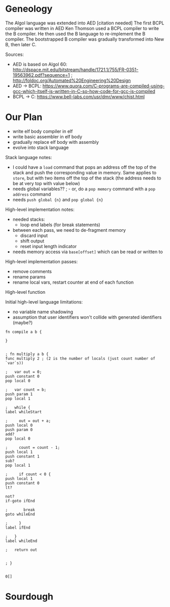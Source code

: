 <!-- DO NOT WRITE IN THIS DOCUMENT ANYMORE -->

# Geneology
<!-- https://www.bell-labs.com/usr/dmr/www/chist.html -->

<!--
Algol X was AFTER AED-0

-->

The Algol language was extended into AED [citation needed]
The first BCPL compiler was written in AED
Ken Thomson used a BCPL compiler to write the B compiler.
He then used the B language to re-implement the B compiler.
The bootstrapped B compiler was gradually transformed into New B, then later C.

Sources:
- AED is based on Algol 60: http://dspace.mit.edu/bitstream/handle/1721.1/755/FR-0351-19563962.pdf?sequence=1 ; http://foldoc.org/Automated%20Engineering%20Design
- AED -> BCPL: https://www.quora.com/C-programs-are-compiled-using-gcc-which-itself-is-written-in-C-so-how-code-for-gcc-is-compiled
- BCPL -> C: https://www.bell-labs.com/usr/dmr/www/chist.html

# Our Plan

- write elf body compiler in elf
- write basic assembler in elf body
- gradually replace elf body with assembly
- evolve into stack language

Stack language notes:
- I could have a `load` command that pops an address off the top of the stack and push the corresponding value in memory. Same applies to `store`, but with two items off the top of the stack (the address needs to be at very top with value below)
- needs global variables??
; - or, do a `pop memory` command with a `pop address` command
- needs `push global {n}` and `pop global {n}`

High-level implementation notes:
- needed stacks:
  - loop end labels (for break statements)
- between each pass, we need to de-fragment memory
  - discard input
  - shift output
  - reset input length indicator
- needs memory access via `base[offset]` which can be read or written to

High-level implementation passes:
- remove comments
- rename params
- rename local vars, restart counter at end of each function

High-level function 

Initial high-level language limitations:
- no variable name shadowing
- assumption that user identifiers won't collide with generated identifiers (maybe?)


```
fn compile a b {
  
}


```

```
; fn multiply a b {
func multiply 2 ; (2 is the number of locals (just count number of `var`s))

;   var out = 0;
push constant 0
pop local 0

;   var count = b;
push param 1
pop local 1

;   while {
label whileStart

;     out = out + a;
push local 0
push param 0
add?
pop local 0

;     count = count - 1;
push local 1
push constant 1
sub?
pop local 1

;     if count < 0 {
push local 1
push constant 0
lt?

not?
if-goto ifEnd

;       break
goto whileEnd

;     }
label ifEnd

;   }
label whileEnd

;   return out


; }
```

```

```

```
0[]
```

# Sourdough
<!-- https://en.wikipedia.org/wiki/Sourdough#Starter -->


